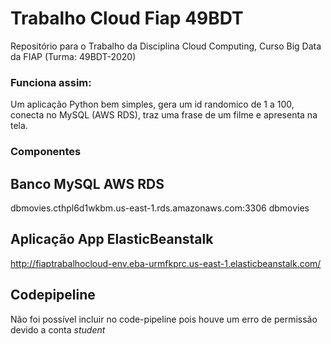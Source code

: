 # Trabalho Cloud Fiap 49BDT 
Repositório para o Trabalho da Disciplina Cloud Computing, Curso Big Data da FIAP (Turma: 49BDT-2020)

### Funciona assim: 
Um aplicação Python bem simples, gera um id randomico de 1 a 100, conecta no MySQL (AWS RDS), traz uma frase de um filme e apresenta na tela. 

### Componentes

## Banco MySQL AWS RDS
 dbmovies.cthpl6d1wkbm.us-east-1.rds.amazonaws.com:3306
 dbmovies

## Aplicação App ElasticBeanstalk
 http://fiaptrabalhocloud-env.eba-urmfkprc.us-east-1.elasticbeanstalk.com/


## Codepipeline
 Não foi possível incluir no code-pipeline pois houve um erro de permissão devido a conta *student*
	

